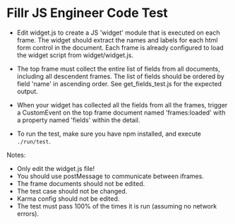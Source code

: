 # Fillr JS Engineer Code Test

- Edit widget.js to create a JS 'widget' module that is executed on each frame. The widget should extract the names and labels for each html form control in the document. Each frame is already configured to load the widget script from widget/widget.js.

- The top frame must collect the entire list of fields from all documents, including all descendent frames. The list of fields should be ordered by field 'name' in ascending order. See get_fields_test.js for the expected output.

- When your widget has collected all the fields from all the frames, trigger a CustomEvent on the top frame document named 'frames:loaded' with a property named 'fields' within the detail.

- To run the test, make sure you have npm installed, and execute `./run/test`.

Notes:

- Only edit the widget.js file!
- You should use postMessage to communicate between iframes.
- The frame documents should not be edited.
- The test case should not be changed.
- Karma config should not be edited.
- The test must pass 100% of the times it is run (assuming no network errors).

